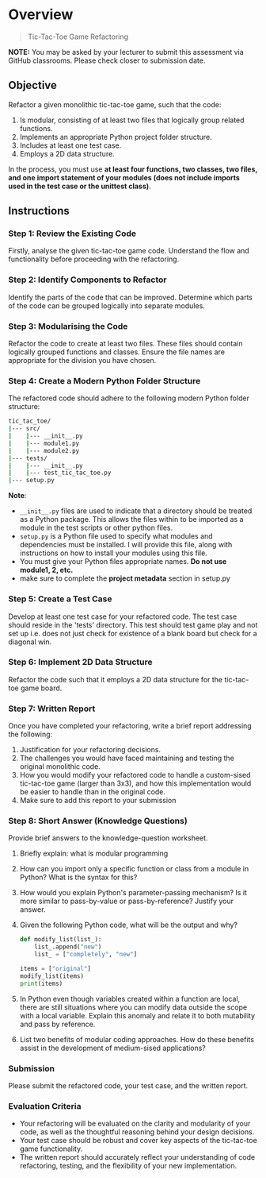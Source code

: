 # Overview

> Tic-Tac-Toe Game Refactoring

**NOTE:** You may be asked by your lecturer to submit this assessment via GitHub classrooms. Please check closer to submission date.

## Objective

Refactor a given monolithic tic-tac-toe game, such that the code:

1. Is modular, consisting of at least two files that logically group related functions.
2. Implements an appropriate Python project folder structure.
3. Includes at least one test case.
4. Employs a 2D data structure.

In the process, you must use **at least four functions, two classes, two files, and one import statement of your modules (does not include imports used in the test case or the unittest class)**.

## Instructions

### Step 1: Review the Existing Code

Firstly, analyse the given tic-tac-toe game code. Understand the flow and functionality before proceeding with the refactoring.

### Step 2: Identify Components to Refactor

Identify the parts of the code that can be improved. Determine which parts of the code can be grouped logically into separate modules.

### Step 3: Modularising the Code

Refactor the code to create at least two files. These files should contain logically grouped functions and classes. Ensure the file names are appropriate for the division you have chosen.

### Step 4: Create a Modern Python Folder Structure

The refactored code should adhere to the following modern Python folder structure:

```bash
tic_tac_toe/
|--- src/
|    |--- __init__.py
|    |--- module1.py
|    |--- module2.py
|--- tests/
|    |--- __init__.py
|    |--- test_tic_tac_toe.py
|--- setup.py
```

**Note**:

- `__init__.py` files are used to indicate that a directory should be treated as a Python package. This allows the files within to be imported as a module in the test scripts or other python files.
- `setup.py` is a Python file used to specify what modules and dependencies must be installed. I will provide this file, along with instructions on how to install your modules using this file.
- You must give your Python files appropriate names. **Do not use module1, 2, etc.**
- make sure to complete the **project metadata** section in setup.py

### Step 5: Create a Test Case

Develop at least one test case for your refactored code. The test case should reside in the 'tests' directory. This test should test game play and not set up i.e. does not just check for existence of a blank board but check for a diagonal win.

### Step 6: Implement 2D Data Structure

Refactor the code such that it employs a 2D data structure for the tic-tac-toe game board.

### Step 7: Written Report

Once you have completed your refactoring, write a brief report addressing the following:

1. Justification for your refactoring decisions.
2. The challenges you would have faced maintaining and testing the original monolithic code.
3. How you would modify your refactored code to handle a custom-sised tic-tac-toe game (larger than 3x3), and how this implementation would be easier to handle than in the original code.
4. Make sure to add this report to your submission

### Step 8: Short Answer (Knowledge Questions)

Provide brief answers to the knowledge-question worksheet.

1. Briefly explain: what is modular programming
2. How can you import only a specific function or class from a module in Python? What is the syntax for this?
3. How would you explain Python's parameter-passing mechanism? Is it more similar to pass-by-value or pass-by-reference? Justify your answer.
4. Given the following Python code, what will be the output and why?

   ```python
   def modify_list(list_):
       list_.append("new")
       list_ = ["completely", "new"]

   items = ["original"]
   modify_list(items)
   print(items)
   ```

5. In Python even though variables created within a function are local, there are still situations where you can modify data outside the scope with a local variable. Explain this anomaly and relate it to both mutability and pass by reference.
6. List two benefits of modular coding approaches. How do these benefits assist in the development of medium-sised applications?

### Submission

Please submit the refactored code, your test case, and the written report.

### Evaluation Criteria

- Your refactoring will be evaluated on the clarity and modularity of your code, as well as the thoughtful reasoning behind your design decisions.
- Your test case should be robust and cover key aspects of the tic-tac-toe game functionality.
- The written report should accurately reflect your understanding of code refactoring, testing, and the flexibility of your new implementation.
